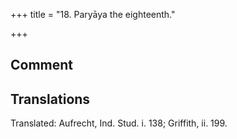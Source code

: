 +++
title = "18. Paryāya the eighteenth."

+++
## Comment


## Translations
Translated: Aufrecht, Ind. Stud. i. 138; Griffith, ii. 199.
